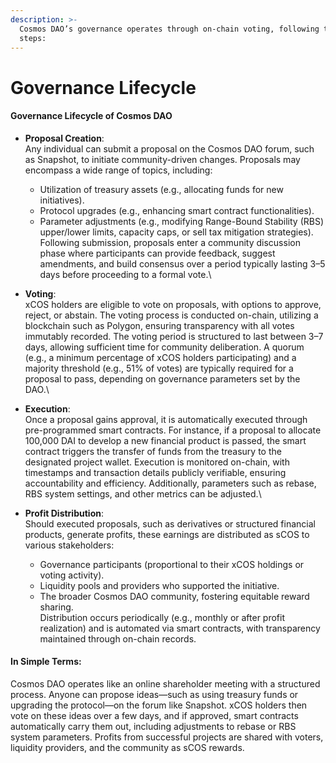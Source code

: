 ```yaml
---
description: >-
  Cosmos DAO’s governance operates through on-chain voting, following these
  steps:
---
```


# Governance Lifecycle

#### Governance Lifecycle of Cosmos DAO

* **Proposal Creation**:\
  Any individual can submit a proposal on the Cosmos DAO forum, such as Snapshot, to initiate community-driven changes. Proposals may encompass a wide range of topics, including:
  * Utilization of treasury assets (e.g., allocating funds for new initiatives).
  * Protocol upgrades (e.g., enhancing smart contract functionalities).
  * Parameter adjustments (e.g., modifying Range-Bound Stability (RBS) upper/lower limits, capacity caps, or sell tax mitigation strategies).\
    Following submission, proposals enter a community discussion phase where participants can provide feedback, suggest amendments, and build consensus over a period typically lasting 3–5 days before proceeding to a formal vote.\

* **Voting**:\
  xCOS holders are eligible to vote on proposals, with options to approve, reject, or abstain. The voting process is conducted on-chain, utilizing a blockchain such as Polygon, ensuring transparency with all votes immutably recorded. The voting period is structured to last between 3–7 days, allowing sufficient time for community deliberation. A quorum (e.g., a minimum percentage of xCOS holders participating) and a majority threshold (e.g., 51% of votes) are typically required for a proposal to pass, depending on governance parameters set by the DAO.\

* **Execution**:\
  Once a proposal gains approval, it is automatically executed through pre-programmed smart contracts. For instance, if a proposal to allocate 100,000 DAI to develop a new financial product is passed, the smart contract triggers the transfer of funds from the treasury to the designated project wallet. Execution is monitored on-chain, with timestamps and transaction details publicly verifiable, ensuring accountability and efficiency. Additionally, parameters such as rebase, RBS system settings, and other metrics can be adjusted.\

* **Profit Distribution**:\
  Should executed proposals, such as derivatives or structured financial products, generate profits, these earnings are distributed as sCOS to various stakeholders:
  * Governance participants (proportional to their xCOS holdings or voting activity).
  * Liquidity pools and providers who supported the initiative.
  * The broader Cosmos DAO community, fostering equitable reward sharing.\
    Distribution occurs periodically (e.g., monthly or after profit realization) and is automated via smart contracts, with transparency maintained through on-chain records.

#### In Simple Terms:

Cosmos DAO operates like an online shareholder meeting with a structured process. Anyone can propose ideas—such as using treasury funds or upgrading the protocol—on the forum like Snapshot. xCOS holders then vote on these ideas over a few days, and if approved, smart contracts automatically carry them out, including adjustments to rebase or RBS system parameters. Profits from successful projects are shared with voters, liquidity providers, and the community as sCOS rewards.

